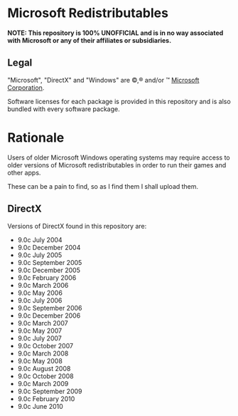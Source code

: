 ﻿# Microsoft Redistributables
__NOTE: This repository is 100% UNOFFICIAL and is in no way associated with Microsoft or any of their affiliates or subsidiaries.__

## Legal
"Microsoft", "DirectX" and "Windows" are ©,® and/or ™ [Microsoft Corporation](https://www.microsoft.com/).

Software licenses for each package is provided in this repository and is also bundled with every software package.

# Rationale
Users of older Microsoft Windows operating systems may require access to older versions of Microsoft redistributables in order to run their games and other apps.

These can be a pain to find, so as I find them I shall upload them.

## DirectX
Versions of DirectX found in this repository are:
* 9.0c July 2004
* 9.0c December 2004
* 9.0c July 2005
* 9.0c September 2005
* 9.0c December 2005
* 9.0c February 2006
* 9.0c March 2006
* 9.0c May 2006
* 9.0c July 2006
* 9.0c September 2006
* 9.0c December 2006
* 9.0c March 2007
* 9.0c May 2007
* 9.0c July 2007
* 9.0c October 2007
* 9.0c March 2008
* 9.0c May 2008
* 9.0c August 2008
* 9.0c October 2008
* 9.0c March 2009
* 9.0c September 2009
* 9.0c February 2010
* 9.0c June 2010
